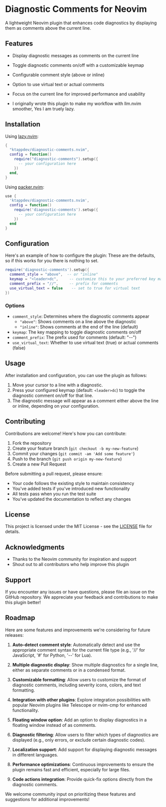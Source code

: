 # Diagnostic Comments for Neovim

A lightweight Neovim plugin that enhances code diagnostics by displaying them as comments above the current line.

## Features

- Display diagnostic messages as comments on the current line
- Toggle diagnostic comments on/off with a customizable keymap
- Configurable comment style (above or inline)
- Option to use virtual text or actual comments
- Focus on the current line for improved performance and usability

- I originally wrote this plugin to make my workflow with llm.nvim smoother, Yes I am truely lazy.

## Installation

Using [lazy.nvim](https://github.com/folke/lazy.nvim):

```lua
{
  "ktappdev/diagnostic-comments.nvim",
  config = function()
    require("diagnostic-comments").setup({
      -- your configuration here
    })
  end,
}
```

Using [packer.nvim](https://github.com/wbthomason/packer.nvim):

```lua
use {
  'ktappdev/diagnostic-comments.nvim',
  config = function()
    require('diagnostic-comments').setup({
      -- your configuration here
    })
  end
}
```

## Configuration

Here's an example of how to configure the plugin:
These are the defaults, so if this works for you there is nothing to set.

```lua
require('diagnostic-comments').setup({
  comment_style = "above",  -- or "inline"
  keymap = "<leader>dc",     -- customize this to your preferred key mapping
  comment_prefix = "//",     -- prefix for comments
  use_virtual_text = false    -- set to true for virtual text
})
```

### Options

- `comment_style`: Determines where the diagnostic comments appear
  - `"above"`: Shows comments on a line above the diagnostic
  - `"inline"`: Shows comments at the end of the line (default)
- `keymap`: The key mapping to toggle diagnostic comments on/off
- `comment_prefix`: The prefix used for comments (default: "--")
- `use_virtual_text`: Whether to use virtual text (true) or actual comments (false)

## Usage

After installation and configuration, you can use the plugin as follows:

1. Move your cursor to a line with a diagnostic.
2. Press your configured keymap (default: `<leader>dc`) to toggle the diagnostic comment on/off for that line.
3. The diagnostic message will appear as a comment either above the line or inline, depending on your configuration.

## Contributing

Contributions are welcome! Here's how you can contribute:

1. Fork the repository
2. Create your feature branch (`git checkout -b my-new-feature`)
3. Commit your changes (`git commit -am 'Add some feature'`)
4. Push to the branch (`git push origin my-new-feature`)
5. Create a new Pull Request

Before submitting a pull request, please ensure:

- Your code follows the existing style to maintain consistency
- You've added tests if you've introduced new functionality
- All tests pass when you run the test suite
- You've updated the documentation to reflect any changes

## License

This project is licensed under the MIT License - see the [LICENSE](LICENSE) file for details.

## Acknowledgments

- Thanks to the Neovim community for inspiration and support
- Shout out to all contributors who help improve this plugin

## Support

If you encounter any issues or have questions, please file an issue on the GitHub repository.
We appreciate your feedback and contributions to make this plugin better!

## Roadmap

Here are some features and improvements we're considering for future releases:

1. **Auto-detect comment style**: Automatically detect and use the appropriate comment syntax for the current file type (e.g., '//' for JavaScript, '#' for Python, '--' for Lua).

2. **Multiple diagnostic display**: Show multiple diagnostics for a single line, either as separate comments or in a condensed format.

3. **Customizable formatting**: Allow users to customize the format of diagnostic comments, including severity icons, colors, and text formatting.

4. **Integration with other plugins**: Explore integration possibilities with popular Neovim plugins like Telescope or nvim-cmp for enhanced functionality.

5. **Floating window option**: Add an option to display diagnostics in a floating window instead of as comments.

6. **Diagnostic filtering**: Allow users to filter which types of diagnostics are displayed (e.g., only errors, or exclude certain diagnostic codes).

7. **Localization support**: Add support for displaying diagnostic messages in different languages.

8. **Performance optimizations**: Continuous improvements to ensure the plugin remains fast and efficient, especially for large files.

9. **Code actions integration**: Provide quick-fix options directly from the diagnostic comments.

We welcome community input on prioritizing these features and suggestions for additional improvements!
